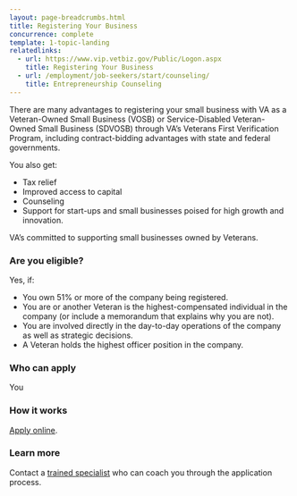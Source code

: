 ```yaml
---
layout: page-breadcrumbs.html
title: Registering Your Business
concurrence: complete
template: 1-topic-landing
relatedlinks:
  - url: https://www.vip.vetbiz.gov/Public/Logon.aspx
    title: Registering Your Business
  - url: /employment/job-seekers/start/counseling/
    title: Entrepreneurship Counseling
---
```


<div class="va-introtext">

There are many advantages to registering your small business with VA as a Veteran-Owned Small Business (VOSB) or Service-Disabled Veteran-Owned Small Business (SDVOSB) through VA’s Veterans First Verification Program, including contract-bidding advantages with state and federal governments.

</div>

You also get:

- Tax relief
- Improved access to capital
- Counseling
- Support for start-ups and small businesses poised for high growth and innovation.

VA’s committed to supporting small businesses owned by Veterans.

### Are you eligible?
Yes, if:

- You own 51% or more of the company being registered.
- You are or another Veteran is the highest-compensated individual in the company (or include a memorandum that explains why you are not).
- You are involved directly in the day-to-day operations of the company as well as strategic decisions.
- A Veteran holds the highest officer position in the company.

### Who can apply
You

### How it works
[Apply online](https://www.vip.vetbiz.gov/).

### Learn more
Contact a [trained specialist](http://www.va.gov/osdbu/verification/assistance/counselors.asp) who can coach you through the application process.
